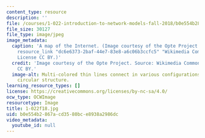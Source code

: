 ```yaml
---
content_type: resource
description: ''
file: /courses/1-022-introduction-to-network-models-fall-2018/b0e554b2867acd3580bce8938a2986dc_1-022f18.jpg
file_size: 30127
file_type: image/jpeg
image_metadata:
  caption: 'A map of the Internet. (Image courtesy of the Opte Project. Source: {{%
    resource_link "dc6e6373-2baf-44e7-83e8-a6c06b3ccfc5" "Wikimedia Commons" %}}.
    License CC BY.)'
  credit: 'Image courtesy of the Opte Project. Source: Wikimedia Commons. License
    CC BY.'
  image-alt: Multi-colored thin lines connect in various configurations to form a
    circular structure.
learning_resource_types: []
license: https://creativecommons.org/licenses/by-nc-sa/4.0/
ocw_type: OCWImage
resourcetype: Image
title: 1-022f18.jpg
uid: b0e554b2-867a-cd35-80bc-e8938a2986dc
video_metadata:
  youtube_id: null
---
```

